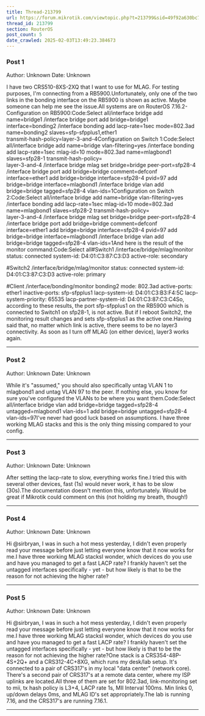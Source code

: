 ```yaml
---
title: Thread-213799
url: https://forum.mikrotik.com/viewtopic.php?t=213799&sid=49f92a630bc7970d8ca50523be880e8f
thread_id: 213799
section: RouterOS
post_count: 5
date_crawled: 2025-02-03T13:49:23.384673
---
```


### Post 1
Author: Unknown
Date: Unknown

I have two CRS510-8XS-2XQ that I want to use for MLAG. For testing purposes, I'm connecting from a RB5900.Unfortunately, only one of the two links in the bonding interface on the RB5900 is shown as active. Maybe someone can help me see the issue.All systems are on RouterOS 7.16.2-Configuration on RB5900:Code:Select all/interface bridge add name=bridge1
/interface bridge port add bridge=bridge1 interface=bonding2
/interface bonding
add lacp-rate=1sec mode=802.3ad name=bonding2 slaves=sfp-sfpplus1,ether1 \
    transmit-hash-policy=layer-3-and-4Configuration on Switch 1:Code:Select all/interface bridge
add name=bridge vlan-filtering=yes
/interface bonding
add lacp-rate=1sec mlag-id=10 mode=802.3ad name=mlagbond1 slaves=sfp28-1 transmit-hash-policy=\
    layer-3-and-4
/interface bridge mlag
set bridge=bridge peer-port=sfp28-4
/interface bridge port
add bridge=bridge comment=defconf interface=ether1
add bridge=bridge interface=sfp28-4 pvid=97
add bridge=bridge interface=mlagbond1
/interface bridge vlan
add bridge=bridge tagged=sfp28-4 vlan-ids=1Configuration on Switch 2:Code:Select all/interface bridge
add name=bridge vlan-filtering=yes
/interface bonding
add lacp-rate=1sec mlag-id=10 mode=802.3ad name=mlagbond1 slaves=sfp28-2 transmit-hash-policy=\
    layer-3-and-4
/interface bridge mlag
set bridge=bridge peer-port=sfp28-4
/interface bridge port
add bridge=bridge comment=defconf interface=ether1
add bridge=bridge interface=sfp28-4 pvid=97
add bridge=bridge interface=mlagbond1
/interface bridge vlan
add bridge=bridge tagged=sfp28-4 vlan-ids=1And here is the result of the monitor command:Code:Select all#Switch1
/interface/bridge/mlag/monitor 
  status: connected
  system-id: D4:01:C3:87:C3:D3
  active-role: secondary

#Switch2
/interface/bridge/mlag/monitor 
  status: connected
  system-id: D4:01:C3:87:C3:D3
  active-role: primary

#Client
/interface/bonding/monitor bonding2
                    mode: 802.3ad
            active-ports: ether1
          inactive-ports: sfp-sfpplus1
          lacp-system-id: D4:01:C3:B3:F4:5C
    lacp-system-priority: 65535
  lacp-partner-system-id: D4:01:C3:87:C3:C4So, according to these results, the port sfp-sfpplus1 on the RB5900 which is connected to Switch1 on sfp28-1, is not active. But if I reboot Switch2, the monitoring result changes and sets sfp-sfpplus1 as the active one.Having said that, no matter which link is active, there seems to be no layer3 connectivity. As soon as I turn off MLAG (on either device), layer3 works again.

---
### Post 2
Author: Unknown
Date: Unknown

While it's "assumed," you should also specifically untag VLAN 1 to mlagbond1 and untag VLAN 97 to the peer.  If nothing else, you know for sure you've configured the VLANs to be where you want them.Code:Select all/interface bridge vlan
add bridge=bridge tagged=sfp28-4 untagged=mlagbond1 vlan-ids=1
add bridge=bridge untagged=sfp28-4 vlan-ids=97I've never had good luck based on assumptions.  I have three working MLAG stacks and this is the only thing missing compared to your config.

---
### Post 3
Author: Unknown
Date: Unknown

After setting the lacp-rate to slow, everything works fine.I tried this with several other devices, fast (1s) would never work, it has to be slow (30s).The documentation doesn't mention this, unfortunately. Would be great if Mikrotik could comment on this (not holding my breath, though!)

---
### Post 4
Author: Unknown
Date: Unknown

Hi @sirbryan, I was in such a hot mess yesterday, I didn't even properly read your message before just letting everyone know that it now works for me.I have three working MLAG stacksI wonder, which devices do you use and have you managed to get a fast LACP rate? I frankly haven't set the untagged interfaces specifically - yet - but how likely is that to be the reason for not achieving the higher rate?

---
### Post 5
Author: Unknown
Date: Unknown

Hi @sirbryan, I was in such a hot mess yesterday, I didn't even properly read your message before just letting everyone know that it now works for me.I have three working MLAG stacksI wonder, which devices do you use and have you managed to get a fast LACP rate? I frankly haven't set the untagged interfaces specifically - yet - but how likely is that to be the reason for not achieving the higher rate?One stack is a CRS354-48P-4S+2Q+ and a CRS312-4C+8XG, which runs my desk/lab setup.  It's connected to a pair of CRS317's in my local "data center" (network core).  There's a second pair of CRS317's at a remote data center, where my ISP uplinks are located.All three of them are set for 802.3ad, link-monitoring set to mii, tx hash policy is L3+4, LACP rate 1s, MII Interval 100ms. Min links 0, up/down delays 0ms, and MLAG ID's set appropriately.The lab is running 7.16, and the CRS317's are running 7.16.1.

---
